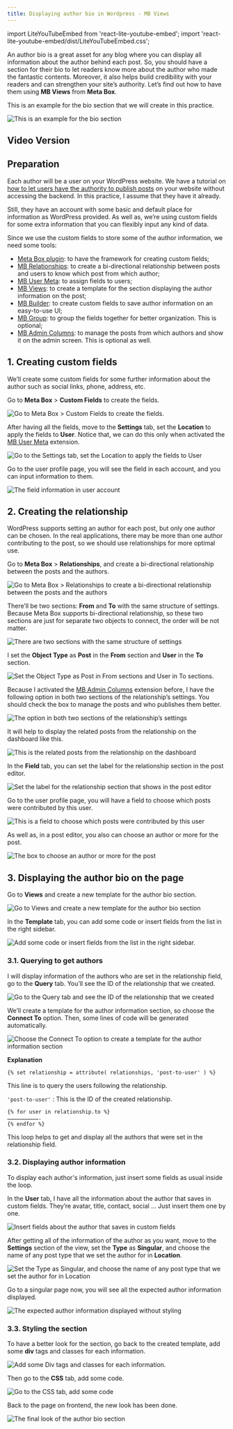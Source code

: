 ```yaml
---
title: Displaying author bio in Wordpress - MB Views
---
```

import LiteYouTubeEmbed from 'react-lite-youtube-embed';
import 'react-lite-youtube-embed/dist/LiteYouTubeEmbed.css';

An author bio is a great asset for any blog where you can display all information about the author behind each post. So, you should have a section for their bio to let readers know more about the author who made the fantastic contents. Moreover, it also helps build credibility with your readers and can strengthen your site’s authority. Let’s find out how to have them using **MB Views** from **Meta Box**.

This is an example for the bio section that we will create in this practice.

![This is an example for the bio section](https://imgur.elightup.com/jZeM1G9.png)

## Video Version

<LiteYouTubeEmbed id='fFd6mEa65ew' />

## Preparation

Each author will be a user on your WordPress website. We have a tutorial on [how to let users have the authority to publish posts](https://docs.metabox.io/tutorials/add-guest-authors/) on your website without accessing the backend. In this practice, I assume that they have it already.

Still, they have an account with some basic and default place for information as WordPress provided. As well as, we’re using custom fields for some extra information that you can flexibly input any kind of data.

Since we use the custom fields to store some of the author information, we need some tools:

* [Meta Box plugin](https://wordpress.org/plugins/meta-box/): to have the framework for creating custom fields;
* [MB Relationships](https://metabox.io/plugins/mb-relationships/): to create a bi-directional relationship between posts and users to know which post from which author;
* [MB User Meta](https://metabox.io/plugins/mb-user-meta/): to assign fields to users;
* [MB Views](https://metabox.io/plugins/mb-views/): to create a template for the section displaying the author information on the post;
* [MB Builder](https://metabox.io/plugins/meta-box-builder/): to create custom fields to save author information on an easy-to-use UI;
* [MB Group](https://metabox.io/plugins/meta-box-group/): to group the fields together for better organization. This is optional;
* [MB Admin Columns](https://metabox.io/plugins/mb-admin-columns/): to manage the posts from which authors and show it on the admin screen. This is optional as well.

## 1. Creating custom fields

We’ll create some custom fields for some further information about the author such as social links, phone, address, etc.

Go to **Meta Box** > **Custom Fields** to create the fields.

![Go to Meta Box > Custom Fields to create the fields.](https://imgur.elightup.com/RjZk1Gj.png)

After having all the fields, move to the **Settings** tab, set the **Location** to apply the fields to **User**. Notice that, we can do this only when activated the [MB User Meta](https://metabox.io/plugins/mb-user-meta/) extension.

![Go to the Settings tab, set the Location to apply the fields to User](https://imgur.elightup.com/iugQxX9.png)

Go to the user profile page, you will see the field in each account, and you can input information to them.

![The field information in user account](https://imgur.elightup.com/Q40wl87.png)

## 2. Creating the relationship

WordPress supports setting an author for each post, but only one author can be chosen. In the real applications, there may be more than one author contributing to the post, so we should use relationships for more optimal use.

Go to **Meta Box** > **Relationships**, and create a bi-directional relationship between the posts and the authors.

![Go to Meta Box > Relationships to create a bi-directional relationship between the posts and the authors](https://imgur.elightup.com/VffskjM.png)

There’ll be two sections: **From** and **To** with the same structure of settings. Because Meta Box supports bi-directional relationship, so these two sections are just for separate two objects to connect, the order will be not matter.

![There are two sections with the same structure of settings](https://imgur.elightup.com/EN5eED0.png)

I set the **Object Type** as **Post** in the **From** section and **User** in the **To** section.

![Set the Object Type as Post in From sections and User in To sections.](https://imgur.elightup.com/OKrFjZW.png)

Because I activated the [MB Admin Columns](https://metabox.io/plugins/mb-admin-columns/) extension before, I have the following option in both two sections of the relationship’s settings. You should check the box to manage the posts and who publishes them better.

![The option in both two sections of the relationship’s settings](https://imgur.elightup.com/qlXxSIw.png)

It will help to display the related posts from the relationship on the dashboard like this.

![This is the related posts from the relationship on the dashboard](https://imgur.elightup.com/PIuuaw8.png)

In the **Field** tab, you can set the label for the relationship section in the post editor.

![Set the label for the relationship section that shows in the post editor](https://imgur.elightup.com/sxmJqgy.png)

Go to the user profile page, you will have a field to choose which posts were contributed by this user.

![This is a field to choose which posts were contributed by this user](https://imgur.elightup.com/fZBnpBN.png)

As well as, in a post editor, you also can choose an author or more for the post.

![The box to choose an author or more for the post](https://imgur.elightup.com/CWRekVG.png)

## 3. Displaying the author bio on the page

Go to **Views** and create a new template for the author bio section.

![Go to Views and create a new template for the author bio section](https://imgur.elightup.com/wombigk.png)

In the **Template** tab, you can add some code or insert fields from the list in the right sidebar.

![Add some code or insert fields from the list in the right sidebar.](https://imgur.elightup.com/cFvs5Py.png)

### 3.1. Querying to get authors

I will display information of the authors who are set in the relationship field, go to the **Query** tab. You’ll see the ID of the relationship that we created.

![Go to the Query tab and see the ID of the relationship that we created](https://imgur.elightup.com/LSPVdwP.png)

We’ll create a template for the author information section, so choose the **Connect To** option. Then, some lines of code will be generated automatically.

![Choose the Connect To option to create a template for the author information section](https://imgur.elightup.com/ziFigD1.png)

**Explanation**

```
{% set relationship = attribute( relationships, 'post-to-user' ) %}
```

This line is to query the users following the relationship.

`'post-to-user'` : This is the ID of the created relationship.

```
{% for user in relationship.to %}
………………………….
{% endfor %}
```

This loop helps to get and display all the authors that were set in the relationship field.

### 3.2. Displaying author information

To display each author's information, just insert some fields as usual inside the loop.

In the **User** tab, I have all the information about the author that saves in custom fields. They’re avatar, title, contact, social … Just insert them one by one.

![Insert fields about the author that saves in custom fields](https://imgur.elightup.com/o3kClqR.gif)

After getting all of the information of the author as you want, move to the **Settings** section of the view, set the **Type** as **Singular**, and choose the name of any post type that we set the author for in **Location**.

![Set the Type as Singular, and choose the name of any post type that we set the author for in Location](https://imgur.elightup.com/zIzQyvc.png)

Go to a singular page now, you will see all the expected author information displayed.

![The expected author information displayed without styling](https://imgur.elightup.com/R2XkW3c.png)

### 3.3. Styling the section

To have a better look for the section, go back to the created template, add some **div** tags and classes for each information.

![Add some Div tags and classes for each information.](https://imgur.elightup.com/G5kEV0M.png)

Then go to the **CSS** tab, add some code.

![Go to the CSS tab, add some code](https://imgur.elightup.com/hOhQMA5.png)

Back to the page on frontend, the new look has been done.

![The final look of the author bio section](https://imgur.elightup.com/XQY5zkz.png)
